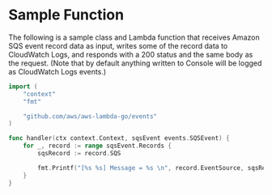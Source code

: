 
# Sample Function

The following is a sample class and Lambda function that receives Amazon SQS event record data as input, writes some of the record data to CloudWatch Logs, and responds with a 200 status and the same body as the request. (Note that by default anything written to Console will be logged as CloudWatch Logs events.)

```go
import (
	"context"
	"fmt"

	"github.com/aws/aws-lambda-go/events"
)

func handler(ctx context.Context, sqsEvent events.SQSEvent) {
	for _, record := range sqsEvent.Records {
		sqsRecord := record.SQS

		fmt.Printf("[%s %s] Message = %s \n", record.EventSource, sqsRecord.ReceiptHandle, sqsRecord.Body)
	}
}
```
